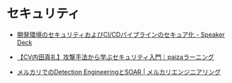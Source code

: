 # セキュリティ

- [開発環境のセキュリティおよびCI/CDパイプラインのセキュア化 - Speaker Deck](https://speakerdeck.com/rung/training-devenv-security-ja)

- [【CV内田真礼】攻撃手法から学ぶセキュリティ入門｜paizaラーニング](https://paiza.jp/works/lp/hacker)

- [メルカリでのDetection EngineeringとSOAR | メルカリエンジニアリング](https://engineering.mercari.com/blog/entry/20220513-detection-engineering-and-soar-at-mercari/)